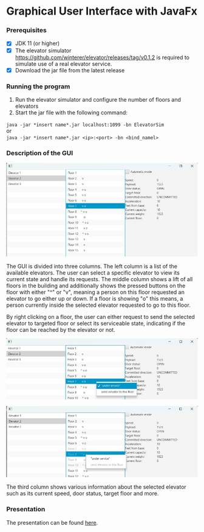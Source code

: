 # Graphical User Interface with JavaFx

### Prerequisites

- [x] JDK 11 (or higher)
- [x] The elevator simulator https://github.com/winterer/elevator/releases/tag/v0.1.2 is required to simulate use of a real elevator service.
- [x] Download the jar file from the latest release

### Running the program

1. Run the elevator simulator and configure the number of floors and elevators
2. Start the jar file with the following command:

`java -jar *insert name*.jar localhost:1099 -bn ElevatorSim`\
or\
`java -jar *insert name*.jar <ip>:<port> -bn <bind_namel>`

### Description of the GUI

![](img/1.jpeg)

The GUI is divided into three columns. The left column is a list of the available elevators. 
The user can select a specific elevator to view its current state and handle its requests.
The middle column shows a lift of all floors in the building and additionally shows the
pressed buttons on the floor with either "^" or "v", meaning a person on this floor requested 
an elevator to go either up or down. If a floor is showing "o" this means, a person currently 
inside the selected elevator requested to go to this floor. 

By right clicking on a floor, the user can either request to send the selected elevator to targeted floor
or select its serviceable state, indicating if the floor can be reached by the elevator or not.

![](img/2.jpeg)

![](img/3.jpeg)

The third column shows various information about the selected elevator such as its current speed,
door status, target floor and more. 


### Presentation

The presentation can be found [here](https://docs.google.com/presentation/d/12DmrDZKuvW4P3jDPFCXgEq6uBdXtNlmkdX4tzJ1njTM/edit?usp=sharing).
